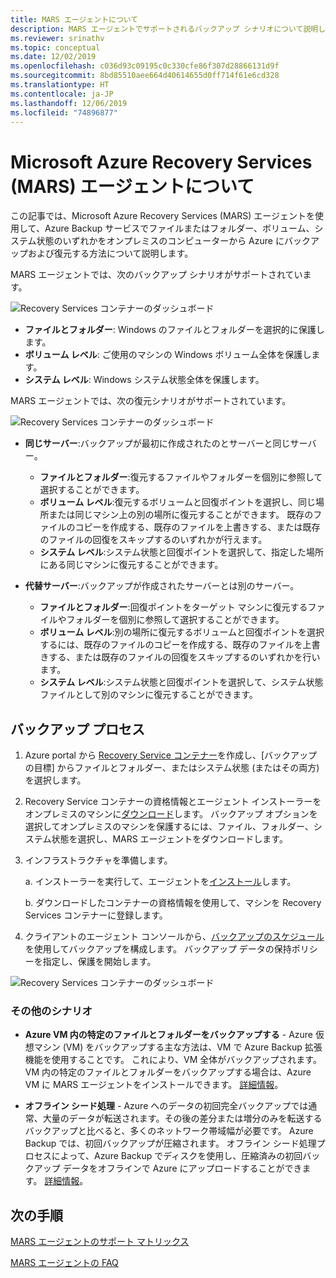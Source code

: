 ```yaml
---
title: MARS エージェントについて
description: MARS エージェントでサポートされるバックアップ シナリオについて説明します
ms.reviewer: srinathv
ms.topic: conceptual
ms.date: 12/02/2019
ms.openlocfilehash: c036d93c09195c0c330cfe86f307d28866131d9f
ms.sourcegitcommit: 8bd85510aee664d40614655d0ff714f61e6cd328
ms.translationtype: HT
ms.contentlocale: ja-JP
ms.lasthandoff: 12/06/2019
ms.locfileid: "74896877"
---
```

# <a name="about-the-microsoft-azure-recovery-services-mars-agent"></a>Microsoft Azure Recovery Services (MARS) エージェントについて

この記事では、Microsoft Azure Recovery Services (MARS) エージェントを使用して、Azure Backup サービスでファイルまたはフォルダー、ボリューム、システム状態のいずれかをオンプレミスのコンピューターから Azure にバックアップおよび復元する方法について説明します。

MARS エージェントでは、次のバックアップ シナリオがサポートされています。

![Recovery Services コンテナーのダッシュボード](./media/backup-try-azure-backup-in-10-mins/backup-scenarios.png)

- **ファイルとフォルダー**: Windows のファイルとフォルダーを選択的に保護します。
- **ボリューム レベル**: ご使用のマシンの Windows ボリューム全体を保護します。
- **システム レベル**: Windows システム状態全体を保護します。

MARS エージェントでは、次の復元シナリオがサポートされています。

![Recovery Services コンテナーのダッシュボード](./media/backup-try-azure-backup-in-10-mins/restore-scenarios.png)

-   **同じサーバー**:バックアップが最初に作成されたのとサーバーと同じサーバー。
    -    **ファイルとフォルダー**:復元するファイルやフォルダーを個別に参照して選択することができます。
    -    **ボリューム レベル**:復元するボリュームと回復ポイントを選択し、同じ場所または同じマシン上の別の場所に復元することができます。  既存のファイルのコピーを作成する、既存のファイルを上書きする、または既存のファイルの回復をスキップするのいずれかが行えます。
    -    **システム レベル**:システム状態と回復ポイントを選択して、指定した場所にある同じマシンに復元することができます。


-   **代替サーバー**:バックアップが作成されたサーバーとは別のサーバー。
    -    **ファイルとフォルダー**:回復ポイントをターゲット マシンに復元するファイルやフォルダーを個別に参照して選択することができます。
    -    **ボリューム レベル**:別の場所に復元するボリュームと回復ポイントを選択するには、既存のファイルのコピーを作成する、既存のファイルを上書きする、または既存のファイルの回復をスキップするのいずれかを行います。
    -    **システム レベル**:システム状態と回復ポイントを選択して、システム状態ファイルとして別のマシンに復元することができます。

## <a name="backup-process"></a>バックアップ プロセス

1.  Azure portal から [Recovery Service コンテナー](https://docs.microsoft.com/azure/backup/backup-configure-vault#create-a-recovery-services-vault)を作成し、[バックアップの目標] からファイルとフォルダー、またはシステム状態 (またはその両方) を選択します。
2.  Recovery Service コンテナーの資格情報とエージェント インストーラーをオンプレミスのマシンに[ダウンロード](https://docs.microsoft.com/azure/backup/backup-configure-vault#download-the-mars-agent)します。 バックアップ オプションを選択してオンプレミスのマシンを保護するには、ファイル、フォルダー、システム状態を選択し、MARS エージェントをダウンロードします。
3.  インフラストラクチャを準備します。

    a.    インストーラーを実行して、エージェントを[インストール](https://docs.microsoft.com/azure/backup/backup-configure-vault#install-and-register-the-agent)します。

    b.  ダウンロードしたコンテナーの資格情報を使用して、マシンを Recovery Services コンテナーに登録します。
4.  クライアントのエージェント コンソールから、[バックアップのスケジュール](https://docs.microsoft.com/azure/backup/backup-configure-vault#create-a-backup-policy)を使用してバックアップを構成します。 バックアップ データの保持ポリシーを指定し、保護を開始します。

![Recovery Services コンテナーのダッシュボード](./media/backup-try-azure-backup-in-10-mins/backup-process.png)


### <a name="additional-scenarios"></a>その他のシナリオ
-   **Azure VM 内の特定のファイルとフォルダーをバックアップする** - Azure 仮想マシン (VM) をバックアップする主な方法は、VM で Azure Backup 拡張機能を使用することです。 これにより、VM 全体がバックアップされます。 VM 内の特定のファイルとフォルダーをバックアップする場合は、Azure VM に MARS エージェントをインストールできます。 [詳細情報](https://docs.microsoft.com/azure/backup/backup-architecture#architecture-built-in-azure-vm-backup)。

-   **オフライン シード処理** - Azure へのデータの初回完全バックアップでは通常、大量のデータが転送されます。その後の差分または増分のみを転送するバックアップと比べると、多くのネットワーク帯域幅が必要です。 Azure Backup では、初回バックアップが圧縮されます。 オフライン シード処理プロセスによって、Azure Backup でディスクを使用し、圧縮済みの初回バックアップ データをオフラインで Azure にアップロードすることができます。 [詳細情報](https://docs.microsoft.com/azure/backup/backup-azure-backup-server-import-export-)。


## <a name="next-steps"></a>次の手順
[MARS エージェントのサポート マトリックス](https://docs.microsoft.com/azure/backup/backup-support-matrix-mars-agent)

[MARS エージェントの FAQ](https://docs.microsoft.com/azure/backup/backup-azure-file-folder-backup-faq)
